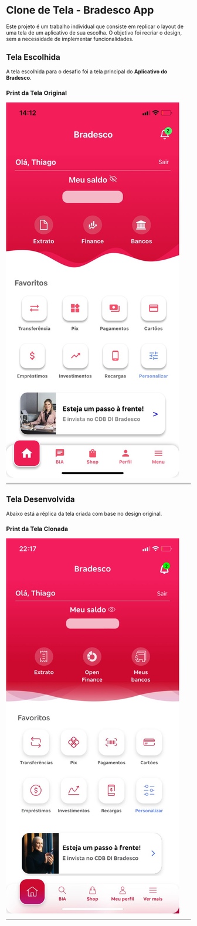 # Clone de Tela - Bradesco App

Este projeto é um trabalho individual que consiste em replicar o layout de uma tela de um aplicativo de sua escolha. O objetivo foi recriar o design, sem a necessidade de implementar funcionalidades.

## Tela Escolhida

A tela escolhida para o desafio foi a tela principal do **Aplicativo do Bradesco**. 

### Print da Tela Original
![Tela Original](./tela-original.jpeg)

---

## Tela Desenvolvida

Abaixo está a réplica da tela criada com base no design original.

### Print da Tela Clonada
![Tela Clonada](./tela-clonada.jpeg)

---

